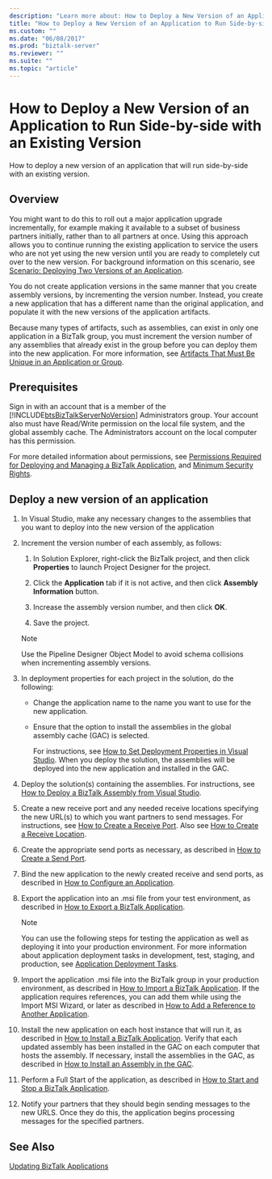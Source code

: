 ```yaml
---
description: "Learn more about: How to Deploy a New Version of an Application to Run Side-by-side with an Existing Version"
title: "How to Deploy a New Version of an Application to Run Side-by-side with an Existing Version"
ms.custom: ""
ms.date: "06/08/2017"
ms.prod: "biztalk-server"
ms.reviewer: ""
ms.suite: ""
ms.topic: "article"
---
```

# How to Deploy a New Version of an Application to Run Side-by-side with an Existing Version
How to deploy a new version of an application that will run side-by-side with an existing version. 

## Overview
You might want to do this to roll out a major application upgrade incrementally, for example making it available to a subset of business partners initially, rather than to all partners at once. Using this approach allows you to continue running the existing application to service the users who are not yet using the new version until you are ready to completely cut over to the new version. For background information on this scenario, see [Scenario: Deploying Two Versions of an Application](../core/scenario-deploying-two-versions-of-an-application.md).  
  
 You do not create application versions in the same manner that you create assembly versions, by incrementing the version number. Instead, you create a new application that has a different name than the original application, and populate it with the new versions of the application artifacts.  
  
 Because many types of artifacts, such as assemblies, can exist in only one application in a BizTalk group, you must increment the version number of any assemblies that already exist in the group before you can deploy them into the new application. For more information, see [Artifacts That Must Be Unique in an Application or Group](../core/artifacts-that-must-be-unique-in-an-application-or-group.md).  

## Prerequisites  
Sign in with an account that is a member of the [!INCLUDE[btsBizTalkServerNoVersion](../includes/btsbiztalkservernoversion-md.md)] Administrators group. Your account also must have Read/Write permission on the local file system, and the global assembly cache. The Administrators account on the local computer has this permission.  

For more detailed information about permissions, see [Permissions Required for Deploying and Managing a BizTalk Application](../core/permissions-required-for-deploying-and-managing-a-biztalk-application.md), and [Minimum Security Rights](https://social.technet.microsoft.com/wiki/contents/articles/24590.minimum-security-rights-for-biztalk-server-2006-to-2016.aspx). 
  
## Deploy a new version of an application  
  
1. In Visual Studio, make any necessary changes to the assemblies that you want to deploy into the new version of the application  
  
2. Increment the version number of each assembly, as follows:  
  
   1.  In Solution Explorer, right-click the BizTalk project, and then click **Properties** to launch Project Designer for the project.  
  
   2.  Click the **Application** tab if it is not active, and then click **Assembly Information** button.  
  
   3.  Increase the assembly version number, and then click **OK**.  
  
   4.  Save the project.  
  
   > [!NOTE]
   >  Use the Pipeline Designer Object Model to avoid schema collisions when incrementing assembly versions.  
  
3. In deployment properties for each project in the solution, do the following:  
  
   - Change the application name to the name you want to use for the new application.  
  
   - Ensure that the option to install the assemblies in the global assembly cache (GAC) is selected.  
  
     For instructions, see [How to Set Deployment Properties in Visual Studio](../core/how-to-set-deployment-properties-in-visual-studio.md). When you deploy the solution, the assemblies will be deployed into the new application and installed in the GAC.  
  
4. Deploy the solution(s) containing the assemblies. For instructions, see [How to Deploy a BizTalk Assembly from Visual Studio](../core/how-to-deploy-a-biztalk-assembly-from-visual-studio.md).  
  
5. Create a new receive port and any needed receive locations specifying the new URL(s) to which you want partners to send messages. For instructions, see [How to Create a Receive Port](../core/how-to-create-a-receive-port.md). Also see [How to Create a Receive Location](../core/how-to-create-a-receive-location.md).  
  
6. Create the appropriate send ports as necessary, as described in [How to Create a Send Port](../core/how-to-create-a-send-port2.md).  
  
7. Bind the new application to the newly created receive and send ports, as described in [How to Configure an Application](../core/how-to-configure-an-application.md).  
  
8. Export the application into an .msi file from your test environment, as described in [How to Export a BizTalk Application](../core/how-to-export-a-biztalk-application.md).  
  
   > [!NOTE]
   >  You can use the following steps for testing the application as well as deploying it into your production environment. For more information about application deployment tasks in development, test, staging, and production, see [Application Deployment Tasks](../core/application-deployment-tasks.md).  
  
9. Import the application .msi file into the BizTalk group in your production environment, as described in [How to Import a BizTalk Application](../core/how-to-import-a-biztalk-application.md). If the application requires references, you can add them while using the Import MSI Wizard, or later as described in [How to Add a Reference to Another Application](../core/how-to-add-a-reference-to-another-application.md).  
  
10. Install the new application on each host instance that will run it, as described in [How to Install a BizTalk Application](../core/how-to-install-a-biztalk-application.md). Verify that each updated assembly has been installed in the GAC on each computer that hosts the assembly. If necessary, install the assemblies in the GAC, as described in [How to Install an Assembly in the GAC](../core/how-to-install-an-assembly-in-the-gac.md).  
  
11. Perform a Full Start of the application, as described in [How to Start and Stop a BizTalk Application](../core/how-to-start-and-stop-a-biztalk-application.md).  
  
12. Notify your partners that they should begin sending messages to the new URLS. Once they do this, the application begins processing messages for the specified partners.  
  
## See Also  
 [Updating BizTalk Applications](../core/updating-biztalk-applications.md)
